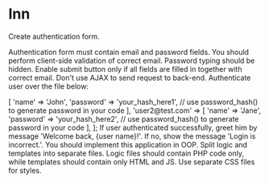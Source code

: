 # Inn
Create authentication form.


Authentication form must contain email and password fields. You should perform client-side validation of correct email. Password typing should be hidden. Enable submit button only if all fields are filled in together with correct email. Don't use AJAX to send request to back-end. Authenticate user over the file below:

<?php


return [

'user1@test.com' => [

'name' => 'John',

'password' => 'your_hash_here1', // use password_hash() to generate password in your code

],

'user2@test.com' => [

'name' => 'Jane',

'password' => 'your_hash_here2', // use password_hash() to generate password in your code

],

];

If user authenticated successfully, greet him by message 'Welcome back, {user name}!'. If no, show the message 'Login is incorrect.'.

You should implement this application in OOP. Split logic and templates into separate files. Logic files should contain PHP code only, while templates should contain only HTML and JS. Use separate CSS files for styles.